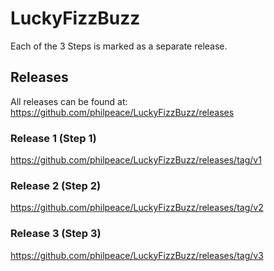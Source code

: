 # LuckyFizzBuzz

Each of the 3 Steps is marked as a separate release.

## Releases

All releases can be found at: https://github.com/philpeace/LuckyFizzBuzz/releases

### Release 1 (Step 1)

https://github.com/philpeace/LuckyFizzBuzz/releases/tag/v1

### Release 2 (Step 2)

https://github.com/philpeace/LuckyFizzBuzz/releases/tag/v2

### Release 3 (Step 3)

https://github.com/philpeace/LuckyFizzBuzz/releases/tag/v3

